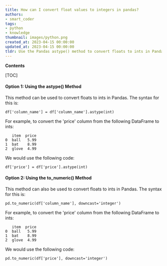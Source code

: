 ```yaml
---
title: How can I convert float values to integers in pandas?
authors:
- smart_coder
tags:
- python
- knowledge
thumbnail: images/python.png
created_at: 2023-04-15 00:00:00
updated_at: 2023-04-15 00:00:00
tldr: Use the Pandas astype() method to convert floats to ints in Pandas.
---
```


**Contents**

[TOC]

#### Option 1: Using the astype() Method

This method can be used to convert floats to ints in Pandas. The syntax for this is: 

`df['column_name'] = df['column_name'].astype(int)`

For example, to convert the 'price' column from the following DataFrame to ints: 

```
   item  price
0  ball   5.99
1  bat    8.99
2  glove  4.99
```

We would use the following code: 

`df['price'] = df['price'].astype(int)`

#### Option 2: Using the to_numeric() Method

This method can also be used to convert floats to ints in Pandas. The syntax for this is: 

`pd.to_numeric(df['column_name'], downcast='integer')`

For example, to convert the 'price' column from the following DataFrame to ints: 

```
   item  price
0  ball   5.99
1  bat    8.99
2  glove  4.99
```

We would use the following code: 

`pd.to_numeric(df['price'], downcast='integer')`
